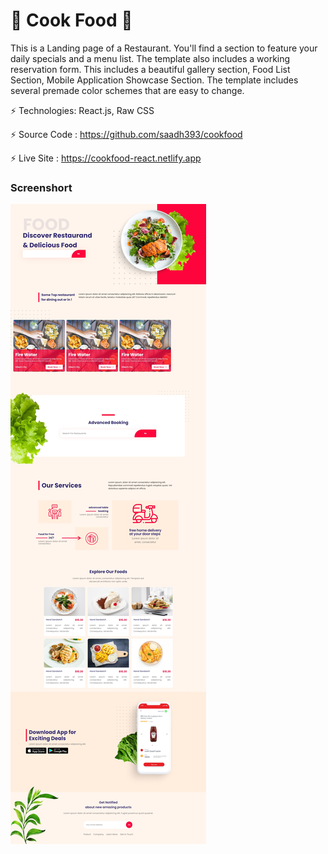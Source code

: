 # 🍓 Cook Food 🍓

This is a Landing page of a Restaurant. You'll find a section to feature your daily specials and a menu list. The template also includes a working reservation form. This includes a beautiful gallery section, Food List Section, Mobile Application Showcase Section. The template includes several premade color schemes that are easy to change.

⚡ Technologies: React.js, Raw CSS

⚡ Source Code : https://github.com/saadh393/cookfood

⚡ Live Site : https://cookfood-react.netlify.app

### Screenshort

![](https://raw.githubusercontent.com/saadh393/cookfood/main/screenshort.jpeg)
